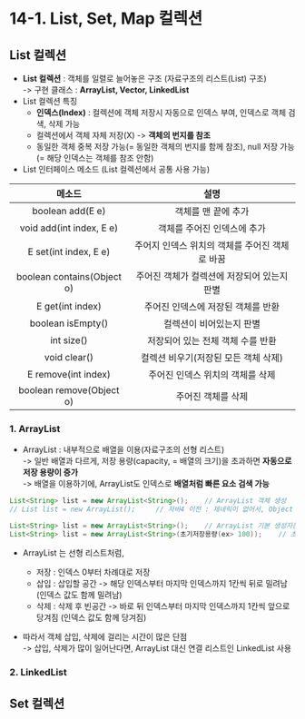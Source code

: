 # 14-1. List, Set, Map 컬렉션

## List 컬렉션

- **List 컬렉션** : 객체를 일렬로 늘어놓은 구조 (자료구조의 리스트(List) 구조)  
-> 구현 클래스 : **ArrayList, Vector, LinkedList**  
- List 컬렉션 특징 
    - **인덱스(Index)** : 컬렉션에 객체 저장시 자동으로 인덱스 부여, 인덱스로 객체 검색, 삭제 가능  
    - 컬렉션에서 객체 자체 저장(X) -> **객체의 번지를 참조**
    - 동일한 객체 중복 저장 가능(= 동일한 객체의 번지를 함께 참조), null 저장 가능(= 해당 인덱스는 객체를 참조 안함)
- List 인터페이스 메소드 (List 컬렉션에서 공통 사용 가능)

메소드|설명
:---:|:---:
boolean add(E e)|객체를 맨 끝에 추가
void add(int index, E e)|객체를 주어진 인덱스에 추가
E set(int index, E e)|주어지 인덱스 위치의 객체를 주어진 객체로 바꿈
boolean contains(Object o)|주어진 객체가 컬렉션에 저장되어 있는지 판별
E get(int index)|주어진 인덱스에 저장된 객체를 반환
boolean isEmpty()|컬렉션이 비어있는지 판별
int size()|저장되어 있는 전체 객체 수를 반환
void clear()|컬렉션 비우기(저장된 모든 객체 삭제)
E remove(int index)|주어진 인덱스 위치의 객체를 삭제
boolean remove(Object o)|주어진 객체를 삭제

### 1. ArrayList

- ArrayList : 내부적으로 배열을 이용(자료구조의 선형 리스트)  
-> 일반 배열과 다르게, 저장 용량(capacity, = 배열의 크기)을 초과하면 **자동으로 저장 용량이 증가**  
-> 배열을 이용하기에, ArrayList도 인덱스로 **배열처럼 빠른 요소 검색 가능**

```java
List<String> list = new ArrayList<String>();    // ArrayList 객체 생성
// List list = new ArrayList();     // 자바4 이전 : 제네릭이 없어서, Object 타입으로 모든 객체를 저장

List<String> list = new ArrayList<String>();    // ArrayList 기본 생성자는 초기 저쟝 용량(capacity) = 10
List<String> list = new ArrayList<String>(초기저장용량(ex> 100));    // 초기 용량을 크게하려면 용량의 크기를 인자값으로 받는 생성자 사용
```

- ArrayList 는 선형 리스트처럼,  
    - 저장 : 인덱스 0부터 차례대로 저장
    - 삽입 : 삽입할 공간 -> 해당 인덱스부터 마지막 인덱스까지 1칸씩 뒤로 밀려남 (인덱스 값도 함께 밀려남)
    - 삭제 : 삭제 후 빈공간 -> 바로 뒤 인덱스부터 마지막 인덱스까지 1칸씩 앞으로 당겨짐 (인덱스 값도 함께 당겨짐)

- 따라서 객체 삽입, 삭제에 걸리는 시간이 많은 단점  
-> 삽입, 삭제가 많이 일어난다면, ArrayList 대신 연결 리스트인 LinkedList 사용 

### 2. LinkedList 



## Set 컬렉션

